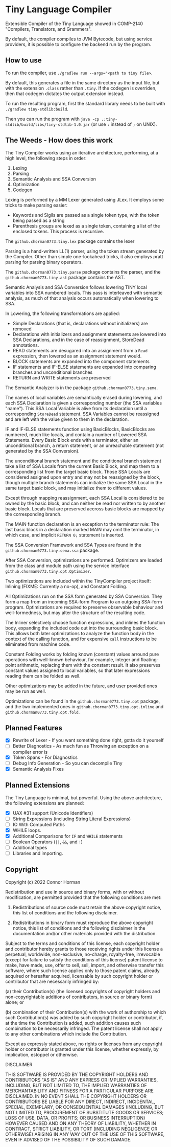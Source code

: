 # Tiny Language Compiler

Extensible Compiler of the Tiny Language showed in COMP-2140 "Compilers, Translators, and Grammers".

By default, the compiler compiles to JVM Bytecode, but using service providers,
 it is possible to configure the backend run by the program.

## How to use

To run the compiler, use `./gradlew run --args="<path to tiny file>`.

By default, this generates a file in the same directory as the input file, 
 but with the extension `.class` rather than `.tiny`. 
If the codegen is overriden, then that codegen dictates the output extension instead.


To run the resulting program, first the standard library needs to be built with 
 `./gradlew tiny-stdlib:build`. 

Then you can run the program with `java -cp .;tiny-stdlib/build/libs/tiny-stdlib-1.0.jar` (or use `:` instead of `;` on UNIX).

## The Weeds - How does this work

The Tiny Compiler works using an iterative architecture, performing, at a high level, the following steps in order:
1. Lexing
2. Parsing
3. Semantic Analysis and SSA Conversion
4. Optimization
5. Codegen

Lexing is performed by a MM Lexer generated using JLex. It employs some tricks to make parsing easier:
* Keywords and Sigils are passed as a single token type, with the token being passed as a string
* Parenthesis groups are lexed as a single token, containing a list of the enclosed tokens. This process is recursive.

The `github.chorman0773.tiny.lex` package contains the lexer

Parsing is a hand-written LL(1) parser, using the token stream generated by the Compiler.
Other than simple one-lookahead tricks, it also employs pratt parsing for parsing binary operators.

The `github.chorman0773.tiny.parse` package contains the parser, 
 and the `github.chorman0773.tiny.ast` package contains the AST.

Semantic Analysis and SSA Conversion follows lowering TINY local variables into SSA numbered locals.
This pass is interleaved with semantic analysis, as much of that analysis occurs automatically when lowering to SSA.

In Lowering, the following transformations are applied:
* Simple Declarations (that is, declarations without initializers) are removed
* Declarations with initializers and assignment statements are lowered into SSA Declarations, and 
 in the case of reassignment, StoreDead annotations.
* READ statements are desugared into an assignment from a `Read` expression, then lowered as an assignment statement would.
* BLOCK statements are expanded into the component statements 
* IF statements and IF-ELSE statements are expanded into comparing branches and unconditional branches 
* RETURN and WRITE statements are preserved

The Semantic Analyzer is in the package `github.chorman0773.tiny.sema`.

The names of local variables are semantically erased during lowering, and each SSA Declaration is given a corresponding number
(the SSA variables "name"). 
This SSA Local Variable is alive from its declaration until a corresponding `StoreDead` statement. 
SSA Variables cannot be reassigned and are left with the value given to them in the declaration.

IF and IF-ELSE statements function using BasicBlocks, BasicBlocks are numbered, much like locals,
 and contain a number of Lowered SSA Statements. Every Basic Block ends with a terminator, 
 either an unconditional branch, a return statement, or an unreachable statement (not generated by the SSA Conversion).

The unconditional branch statement and the conditional branch statement take a list of SSA Locals
 from the current Basic Block, and map them to a corresponding list from the target basic block.
Those SSA Locals are considered assigned upon entry and may not be reassigned by the block,
 though multiple branch statements can initialize the same SSA Local in the same target basic block,
 and may initialize them to different values.

Except through mapping reassignment, each SSA Local is considered to be owned by the basic block,
 and can neither be read nor written to by another basic block. Locals that are preserved accross basic blocks
 are mapped by the corresponding branch.

The MAIN function declaration is an exception to the terminator rule: 
The last basic block in a declaration marked MAIN may omit the terminator, in which case,
 and implicit `RETURN 0;` statement is inserted.

The SSA Conversion Framework and SSA Types are found in the `github.chorman0773.tiny.sema.ssa` package.

After SSA Conversion, optimizations are performed.
Optimizers are loaded from the class and module path using the service interface `github.chorman0773.tiny.opt.Optimizer`.

Two optimizations are included within the TinyCompiler project itself: Inlining (FIXME: Currently a no-op), and Constant Folding.

All Optimizations run on the SSA form generated by SSA Conversion. They form a map from 
 an incoming SSA-form Program to an outgoing SSA-form program. Optimizations are required to preserve observable behaviour and well-formedness,
 but may alter the structure of the resulting code.

The Inliner selectively choose function expressions, and inlines the function body, expanding the included code out into the surrounding basic block.
This allows both later optimizations to analyze the function body in the context of the calling function, 
 and for expensive `call` instructions to be eliminated from machine code.

Constant Folding works by folding known (constant) values arround pure operations with well-known behaviour, 
 for example, integer and floating-point arithmetic, replacing them with the constant result. 
It also preserves constant values assigned to local variables, so that later expressions reading them can be folded as well.

Other optimizations may be added in the future, and user provided ones may be run as well.

Optimizations can be found in the `github.chorman0773.tiny.opt` package,
and the two implemented ones in `github.chorman0773.tiny.opt.inline` and `github.chorman0773.tiny.opt.fold`.


## Planned Features

- [x] Rewrite of Lexer - If you want something done right, gotta do it yourself
- [ ] Better Diagnostics - As much fun as Throwing an exception on a compiler error is
- [x] Token Spans - For Diagnostics
- [ ] Debug Info Generation - So you can decompile Tiny
- [x] Semantic Analysis Fixes

## Planned Extensions

The Tiny Language is minimal, but powerful. Using the above architecture, 
 the following extensions are planned:
- [x] UAX #31 support (Unicode Identifiers)
- [ ] String Expressions (including String Literal Expressions)
- [ ] IO With Computed Paths
- [x] WHILE loops.
- [x] Additional Comparisons for `IF` and `WHILE` statements
- [ ] Boolean Operators (`||`, `&&`, and `!`)
- [ ] Additional types
- [ ] Libraries and importing.

## Copyright

Copyright (c) 2022 Connor Horman

Redistribution and use in source and binary forms, with or without modification, are permitted provided that the following conditions are met:

1. Redistributions of source code must retain the above copyright notice, this list of conditions and the following disclaimer.

2. Redistributions in binary form must reproduce the above copyright notice, this list of conditions and the following disclaimer in the documentation and/or other materials provided with the distribution.

Subject to the terms and conditions of this license, each copyright holder and contributor hereby grants to those receiving rights under this license a perpetual, worldwide, non-exclusive, no-charge, royalty-free, irrevocable (except for failure to satisfy the conditions of this license) patent license to make, have made, use, offer to sell, sell, import, and otherwise transfer this software, where such license applies only to those patent claims, already acquired or hereafter acquired, licensable by such copyright holder or contributor that are necessarily infringed by:

(a) their Contribution(s) (the licensed copyrights of copyright holders and non-copyrightable additions of contributors, in source or binary form) alone; or

(b) combination of their Contribution(s) with the work of authorship to which such Contribution(s) was added by such copyright holder or contributor, if, at the time the Contribution is added, such addition causes such combination to be necessarily infringed. The patent license shall not apply to any other combinations which include the Contribution.

Except as expressly stated above, no rights or licenses from any copyright holder or contributor is granted under this license, whether expressly, by implication, estoppel or otherwise.

DISCLAIMER

THIS SOFTWARE IS PROVIDED BY THE COPYRIGHT HOLDERS AND CONTRIBUTORS "AS IS" AND ANY EXPRESS OR IMPLIED WARRANTIES, INCLUDING, BUT NOT LIMITED TO, THE IMPLIED WARRANTIES OF MERCHANTABILITY AND FITNESS FOR A PARTICULAR PURPOSE ARE DISCLAIMED. IN NO EVENT SHALL THE COPYRIGHT HOLDERS OR CONTRIBUTORS BE LIABLE FOR ANY DIRECT, INDIRECT, INCIDENTAL, SPECIAL, EXEMPLARY, OR CONSEQUENTIAL DAMAGES (INCLUDING, BUT NOT LIMITED TO, PROCUREMENT OF SUBSTITUTE GOODS OR SERVICES; LOSS OF USE, DATA, OR PROFITS; OR BUSINESS INTERRUPTION) HOWEVER CAUSED AND ON ANY THEORY OF LIABILITY, WHETHER IN CONTRACT, STRICT LIABILITY, OR TORT (INCLUDING NEGLIGENCE OR OTHERWISE) ARISING IN ANY WAY OUT OF THE USE OF THIS SOFTWARE, EVEN IF ADVISED OF THE POSSIBILITY OF SUCH DAMAGE.

